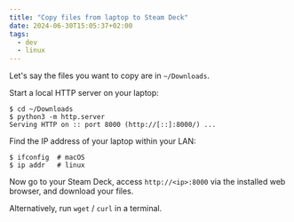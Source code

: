 ```yaml
---
title: "Copy files from laptop to Steam Deck"
date: 2024-06-30T15:05:37+02:00
tags:
  - dev
  - linux
---
```


Let's say the files you want to copy are in `~/Downloads`.

<!--more-->

Start a local HTTP server on your laptop:

```
$ cd ~/Downloads
$ python3 -m http.server
Serving HTTP on :: port 8000 (http://[::]:8000/) ...
```

Find the IP address of your laptop within your LAN:

```
$ ifconfig  # macOS
$ ip addr   # linux
```

Now go to your Steam Deck, access `http://<ip>:8000` via the installed web
browser, and download your files.

Alternatively, run `wget` / `curl` in a terminal.
